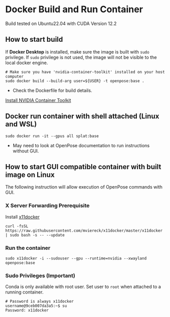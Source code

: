 # Docker Build and Run Container

Build tested on Ubuntu22.04 with CUDA Version 12.2

## How to start build

If **Docker Desktop** is installed, make sure the image is built with `sudo` privilege. If `sudo` privilege is not used, the image will not be visible to the local docker engine.

```[bash]
# Make sure you have 'nvidia-container-toolkit' installed on your host computer
sudo docker build --build-arg user=${USER} -t openpose:base .
```

- Check the Dockerfile for build details.

[Install NVIDIA Container Toolkit](https://docs.nvidia.com/datacenter/cloud-native/container-toolkit/latest/install-guide.html)

## Docker run container with shell attached (Linux and WSL)

```[bash]
sudo docker run -it --gpus all splat:base
```

- May need to look at OpenPose documentation to run instructions without GUI.

## How to start GUI compatible container with built image on Linux

The following instruction will allow execution of OpenPose commands with GUI.

### X Server Forwarding Prerequisite

Install [x11docker](https://github.com/mviereck/x11docker)

```[bash]
curl -fsSL https://raw.githubusercontent.com/mviereck/x11docker/master/x11docker | sudo bash -s -- --update
```

### Run the container

```[bash]
sudo x11docker -i --sudouser --gpu --runtime=nvidia --xwayland openpose:base
```

### Sudo Privileges (Important)

Conda is only available with root user. Set user to `root` when attached to a running container.

```[bash]
# Password is always x11docker
username@9ceb007da3a5:~$ su
Password: x11docker
```
